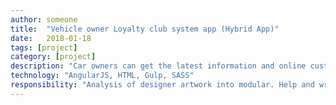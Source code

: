 ```yaml
---
author: someone
title:  "Vehicle owner Loyalty club system app (Hybrid App)"
date:   2018-01-18
tags: [project]
category: [project]
description: "Car owners can get the latest information and online customer service in app"
technology: "AngularJS, HTML, Gulp, SASS"
responsibility: "Analysis of designer artwork into modular. Help and write design into Sass"
---
```

